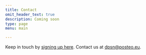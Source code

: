 ```yaml
---
title: Contact
omit_header_text: true
description: Coming soon
type: page
menu: main

---
```


Keep in touch by [signing up here](https://forms.office.com/r/zYaUfb6e1D). Contact us at [dpsn@posteo.eu](mailto:dpsn@posteo.eu).
